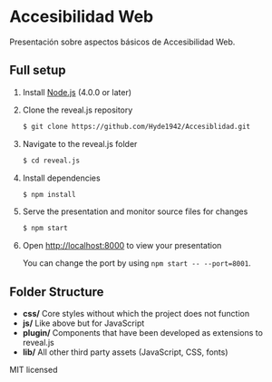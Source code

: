 
Accesibilidad Web
=================

Presentación sobre aspectos básicos de Accesibilidad Web.

## Full setup

1. Install [Node.js](http://nodejs.org/) (4.0.0 or later)

1. Clone the reveal.js repository
   ```sh
   $ git clone https://github.com/Hyde1942/Accesiblidad.git
   ```

1. Navigate to the reveal.js folder
   ```sh
   $ cd reveal.js
   ```

1. Install dependencies
   ```sh
   $ npm install
   ```

1. Serve the presentation and monitor source files for changes
   ```sh
   $ npm start
   ```

1. Open <http://localhost:8000> to view your presentation

   You can change the port by using `npm start -- --port=8001`.

## Folder Structure

- **css/** Core styles without which the project does not function
- **js/** Like above but for JavaScript
- **plugin/** Components that have been developed as extensions to reveal.js
- **lib/** All other third party assets (JavaScript, CSS, fonts)

MIT licensed
